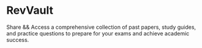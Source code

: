 # RevVault
Share &amp;&amp; Access a comprehensive collection of past papers, study guides, and practice questions to prepare for your exams and achieve academic success.
